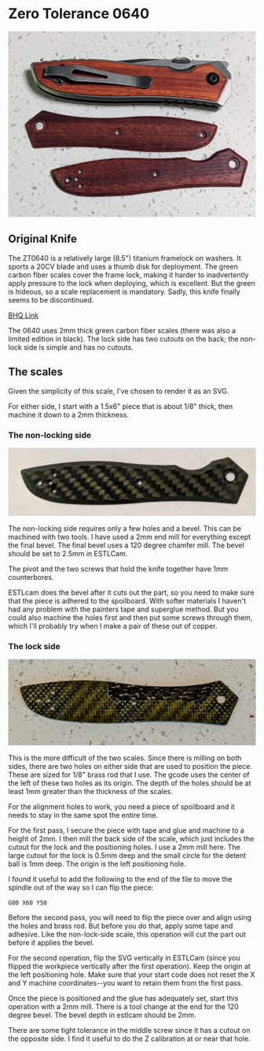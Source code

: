 # Zero Tolerance 0640

![Front of stock scale](/zt-0640/images/zt0640-ironwood-scales.jpg)

## Original Knife

The ZT0640 is a relatively large (8.5") titanium framelock on washers. It sports a 20CV blade and
uses a thumb disk for deployment. The green carbon fiber scales cover the frame lock, making it harder
to inadvertently apply pressure to the lock when deploying, which is excellent. But the green is 
hideous, so a scale replacement is mandatory. Sadly, this knife finally seems to be discontinued.

[BHQ Link](https://www.bladehq.com/item--Zero-Tolerance-Emerson-0640-Folding--92047)

The 0640 uses 2mm thick green carbon fiber scales (there was also a limited edition in black). The lock
side has two cutouts on the back; the non-lock side is simple and has no cutouts. 

## The scales

Given the simplicity of this scale, I've chosen to render it as an SVG. 

For either side, I start with a 1.5x6" piece that is about 1/8" thick, then
machine it down to a 2mm thickness.

### The non-locking side

![Front of stock scale](/zt-0640/images/zt640-front.jpg)

The non-locking side requires only a few holes and a bevel. This can 
be machined with two tools. I have used a 2mm end mill for everything except
the final bevel. The final bevel uses a 120 degree chamfer mill. The 
bevel should be set to 2.5mm in ESTLCam.

The pivot and the two screws that hold the knife together have 1mm counterbores.

ESTLcam does the bevel after it cuts out the part, so you need to make sure
that the piece is adhered to the spoilboard. With softer materials I haven't 
had any problem with the painters tape and superglue method. But you could
also machine the holes first and then put some screws through them, which
I'll probably try when I make a pair of these out of copper.

### The lock side

![Back of lock-side scale](/zt-0640/images/zt640-lockside-back.jpg)

This is the more difficult of the two scales. Since there is milling
on both sides, there are two holes on either side that are used to 
position the piece. These are sized for 1/8" brass rod that I use. 
The gcode uses the center of the left of these two holes as its origin.
The depth of the holes should be at least 1mm greater than the thickness
of the scales. 

For the alignment holes to work, you need a piece of spoilboard
and it needs to stay in the same spot the entire time.

For the first pass, I secure the piece with tape and glue and 
machine to a height of 2mm. 
I then mill the back side of the scale, which just includes the 
cutout for the lock and the positioning holes. 
I use a 2mm mill here.
The large cutout for the lock is 0.5mm deep and the small circle for
the detent ball is 1mm deep. The origin is the left positioning hole.

I found it useful to add the following to the end of the file to move
the spindle out of the way so I can flip the piece:

```
G00 X60 Y50
```

Before the second pass, you will need to flip the piece over and align
using the holes and brass rod. But before you do that, apply some tape and adhesive.
Like the non-lock-side scale, this operation will cut the part out before it 
applies the bevel.

For the second operation, flip the SVG vertically in ESTLCam (since you flipped the
workpiece vertically after the first operation). Keep the origin at the
left positioning hole. Make sure that your start code does not reset the 
X and Y machine coordinates--you want to retain them from the first pass.

Once the piece is positioned and the glue has adequately set, start this
operation with a 2mm mill. There is a tool change at the end for the 120
degree bevel. The bevel depth in estlcam should be 2mm.

There are some tight tolerance in the middle screw since it has a cutout 
on the opposite side. I find it useful to do the Z calibration at or near
that hole.
